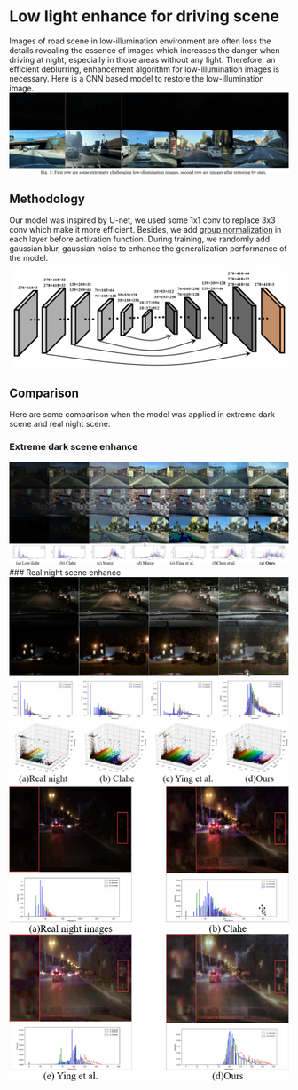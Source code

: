 # Low light enhance for driving scene
Images of road scene in low-illumination environment are often loss the details revealing the essence of images which increases the danger when driving at night, especially in those areas without any light. Therefore, an efficient deblurring, enhancement algorithm for low-illumination images is necessary. Here is a CNN based model to restore the low-illumination image.
![low_illumination_disp](pictures/display.png)

## Methodology
Our model was inspired by U-net, we used some 1x1 conv to replace 3x3 conv which make it more efficient. Besides, we add [group normalization](https://arxiv.org/abs/1803.08494) in each layer before activation function. During training, we randomly add gaussian blur, gaussian noise to enhance the generalization performance of the model. 
<div align=center><img width="500" height="176" src="pictures/net_structure.png"></div>

## Comparison
Here are some comparison when the model was applied in extreme dark scene and real night scene.
### Extreme dark scene enhance
<div align=left><img src="pictures/compare.png"></div>
### Real night scene enhance
<div align=left><img src="pictures/real_night_disp.png"></div>
<div align=left><img src="pictures/real_night_details.png"></div>
